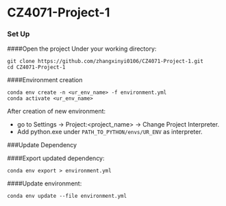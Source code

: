 # CZ4071-Project-1

### Set Up

####Open the project
Under your working directory:
```
git clone https://github.com/zhangxinyi0106/CZ4071-Project-1.git
cd CZ4071-Project-1
```

####Environment creation
```
conda env create -n <ur_env_name> -f environment.yml
conda activate <ur_env_name>
```
After creation of new environment:
* go to Settings -> Project:<project_name> -> Change Project Interpreter.
* Add python.exe under `PATH_TO_PYTHON/envs/UR_ENV` as interpreter.

###Update Dependency

####Export updated dependency:
```
conda env export > environment.yml
```

####Update environment:
```
conda env update --file environment.yml
```

